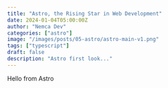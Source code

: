 ```yaml
---
title: "Astro, the Rising Star in Web Development"
date: 2024-01-04T05:00:00Z
author: "Nemca Dev"
categories: ["astro"]
image: "/images/posts/05-astro/astro-main-v1.png"
tags: ["typescript"]
draft: false
description: "Astro first look..."
---
```


Hello from Astro
